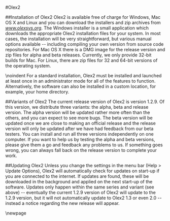 #Olex2

##Installation of Olex2
Olex2 is available free of charge for Windows, Mac OS X and Linux and you can download the installers and zip archives from *www.olexsys.org*. The Windows installer is a small application which downloads the appropriate Olex2 installation files for your system. In most cases, the installation will be very straightforward, but various manual options available -- including compiling your own version from source code repositories. For Mac OS X there is a DMG image for the release version and zip files for alpha and beta releases. Currently, we only provide 32-bit builds for Mac. For Linux, there are zip files for 32 and 64-bit versions of the operating system.

\noindent
For a standard installation, Olex2 must be installed and launched at least once in an administrator mode for all of the features to function. Alternatively, the software can also be installed in a custom location, for example, your home directory.

##Variants of Olex2
The current release version of Olex2 is version 1.2.9. Of this version, we distribute three variants: the alpha, beta and release version. The alpha version will be updated rather more often than the others, and you can expect to see more bugs. The beta version will be updated once we are close to making an official release and the release version will only be updated after we have had feedback from our beta testers. You can install and run all three versions independently on one computer. If you want to help us by testing the alpha and beta versions, please give them a go and feedback any problems to us. If something goes wrong, you can always fall back on the release version to complete your work.

##Updating Olex2
Unless you change the settings in the menu bar (Help > Update Options), Olex2 will automatically check for updates on start-up if you are connected to the internet. If updates are found, these will be downloaded in the background and applied on the next start-up of the software. Updates only happen within the same series and variant (see above) -- eventually the current 1.2.9 version of Olex2 will update to the 1.2.9 version, but it will not automatically update to Olex2 1.3 or even 2.0 -- instead a notice regarding the new release will appear.

\newpage
